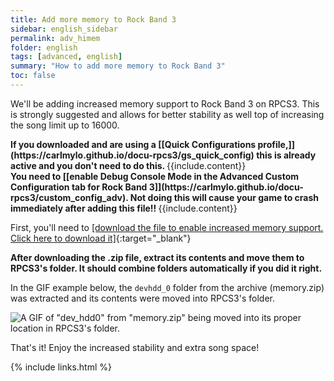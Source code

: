 ```yaml
---
title: Add more memory to Rock Band 3
sidebar: english_sidebar
permalink: adv_himem
folder: english
tags: [advanced, english]
summary: "How to add more memory to Rock Band 3"
toc: false
---
```


We'll be adding increased memory support to Rock Band 3 on RPCS3. This is strongly suggested and allows for better stability as well top of increasing the song limit up to 16000.

<div markdown="span" class="alert alert-info" role="alert"><i class="fa fa-info-circle"></i> <b>If you downloaded and are using a [[Quick Configurations profile,]](https://carlmylo.github.io/docu-rpcs3/gs_quick_config) this is already active and you don't need to do this. </b> {{include.content}}</div>

<div markdown="span" class="alert alert-danger" role="alert"><i class="fa fa-exclamation-circle"></i> <b>You need to [[enable Debug Console Mode in the Advanced Custom Configuration tab for Rock Band 3]](https://carlmylo.github.io/docu-rpcs3/custom_config_adv). Not doing this will cause your game to crash immediately after adding this file!! </b> {{include.content}}</div>

First, you'll need to [[download the file to enable increased memory support. Click here to download it]](https://github.com/carlmylo/docu-rpcs3/raw/gh-pages/downloads/customconfigs/memory.zip){:target="_blank"}

**After downloading the .zip file, extract its contents and move them to RPCS3's folder. It should combine folders automatically if you did it right.**

In the GIF example below, the `devhdd_0` folder from the archive (memory.zip) was extracted and its contents were moved into RPCS3's folder.

![A GIF of "dev_hdd0" from "memory.zip" being moved into its proper location in RPCS3's folder.](https://carlmylo.github.io/docu-rpcs3/images/cust/himem.gif "memory.zip")

That's it! Enjoy the increased stability and extra song space!

{% include links.html %}